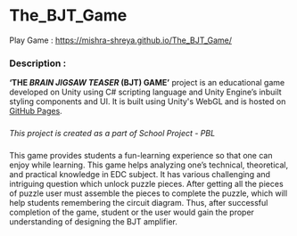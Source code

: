 # The_BJT_Game
 
Play Game : https://mishra-shreya.github.io/The_BJT_Game/


### Description :
**‘THE _BRAIN JIGSAW TEASER_ (BJT) GAME’**  project is an educational game developed on Unity using C# scripting language and Unity Engine’s inbuilt styling components and UI. It is built using Unity's WebGL and is hosted on [GitHub Pages](https://mishra-shreya.github.io/The_BJT_Game/).
###
_This project is created as a part of School Project - PBL_
###
This game provides students a fun-learning experience so that one can enjoy while learning. This game helps analyzing one’s technical, theoretical, and practical knowledge in EDC subject. It has various challenging and intriguing question which unlock puzzle pieces. After getting all the pieces of puzzle user must assemble the pieces to complete the puzzle, which will help students remembering the circuit diagram. Thus, after successful completion of the game, student or the user would gain the proper understanding of designing the BJT amplifier.


